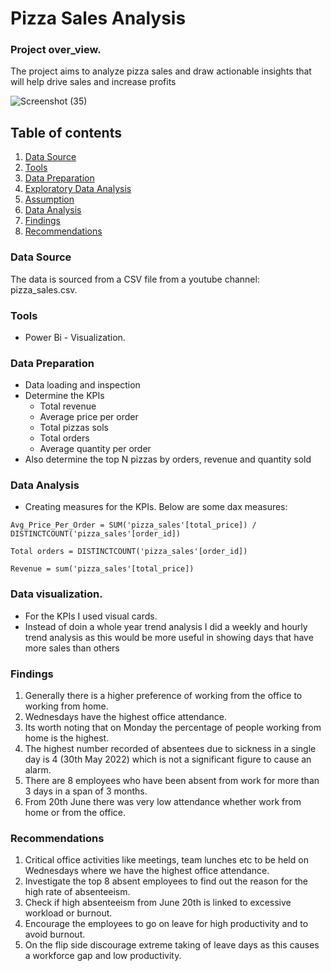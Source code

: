 # Pizza Sales Analysis
### Project over_view.
The project aims to analyze pizza sales and draw actionable insights that will help drive sales and increase profits

![Screenshot (35)](https://github.com/user-attachments/assets/90b37c79-1e32-4e47-ba8f-da4fc33cb0eb)

## Table of contents
1. [Data Source](#data-source)
2. [Tools](#tools)
3. [Data Preparation](#data-preparation)
4. [Exploratory Data Analysis](#exploratory-data-analysis)
5. [Assumption](#assumption)
6. [Data Analysis](#data-analysis)
7. [Findings](#findings)
8. [Recommendations](#recommendations)

### Data Source
The data is sourced from a CSV file from a youtube channel: pizza_sales.csv.

### Tools

- Power Bi - Visualization.

### Data Preparation
- Data loading and inspection
- Determine the KPIs
  - Total revenue
  - Average price per order
  - Total pizzas sols
  - Total orders
  - Average quantity per order
- Also determine the top N pizzas by orders, revenue and quantity sold

### Data Analysis
- Creating measures for the KPIs. Below are some dax measures:
  
`Avg_Price_Per_Order = SUM('pizza_sales'[total_price]) / DISTINCTCOUNT('pizza_sales'[order_id])`

`Total orders = DISTINCTCOUNT('pizza_sales'[order_id])`

`Revenue = sum('pizza_sales'[total_price])`

### Data visualization.
- For the KPIs I used visual cards.
- Instead of doin a whole year trend analysis I did a weekly and hourly trend analysis as this would be more useful in showing days that have more sales than others

### Findings
1. Generally there is a higher preference of working from the office to working from home.
2. Wednesdays have the highest office attendance.
3. Its worth noting that on Monday the percentage of people working from home is the highest.
4. The highest number recorded of absentees due to sickness in a single day is 4 (30th May 2022) which is not a significant figure to cause an alarm.
5. There are 8 employees who have been absent from work for more than 3 days in a span of 3 months.
6. From 20th June there was very low attendance whether work from home or from the office.

### Recommendations
1. Critical office activities like meetings, team lunches etc to be held on Wednesdays where we have the highest office attendance.
2. Investigate the top 8 absent employees to find out the reason for the high rate of absenteeism.
3. Check if high absenteeism from June 20th is linked to excessive workload or burnout.
4. Encourage the employees to go on leave for high productivity and to avoid burnout. 
5. On the flip side discourage extreme taking of leave days as this causes a workforce gap and low productivity.


